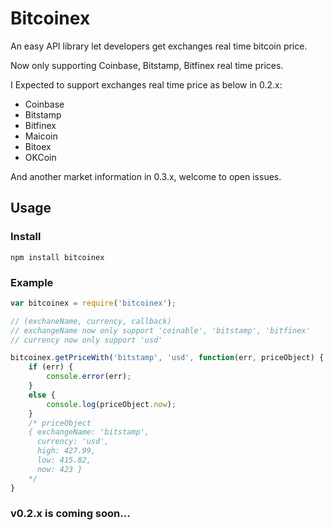 # Bitcoinex

An easy API library let developers get exchanges real time bitcoin price.

Now only supporting Coinbase, Bitstamp, Bitfinex real time prices.

I Expected to support exchanges real time price as below in 0.2.x:

- Coinbase
- Bitstamp
- Bitfinex
- Maicoin
- Bitoex
- OKCoin

And another market information in 0.3.x, welcome to open issues.

## Usage

### Install

```
npm install bitcoinex
```
### Example
```js
var bitcoinex = require('bitcoinex');

// (exchaneName, currency, callback)
// exchangeName now only support 'coinable', 'bitstamp', 'bitfinex'
// currency now only support 'usd'

bitcoinex.getPriceWith('bitstamp', 'usd', function(err, priceObject) {
	if (err) {
		console.error(err);
	}
	else {
		console.log(priceObject.now);
	}
	/* priceObject
	{ exchangeName: 'bitstamp',
      currency: 'usd',
      high: 427.99,
      low: 415.82,
      now: 423 }
    */
}
```

### v0.2.x is coming soon...